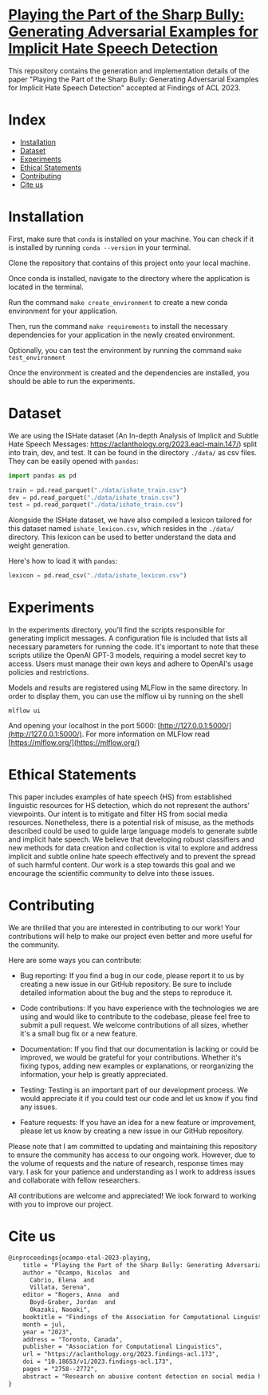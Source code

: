 # [Playing the Part of the Sharp Bully: Generating Adversarial Examples for Implicit Hate Speech Detection](https://aclanthology.org/2023.findings-acl.173/)
This repository contains the generation and implementation details of the paper "Playing the Part of the Sharp Bully: Generating Adversarial Examples for
Implicit Hate Speech Detection" accepted at Findings of ACL 2023.

# Index

- [Installation](#installation)
- [Dataset](#dataset)
- [Experiments](#experiments)
- [Ethical Statements](#ethical-statements)
- [Contributing](#contributing)
- [Cite us](#cite-us)

# Installation

First, make sure that `conda` is installed on your machine. You can check if it
is installed by running `conda --version` in your terminal.

Clone the repository that contains of this project onto your local machine.

Once conda is installed, navigate to the directory where the application is
located in the terminal.

Run the command `make create_environment` to create a new conda environment for
your application.

Then, run the command `make requirements` to install the necessary dependencies
for your application in the newly created environment.

Optionally, you can test the environment by running the command `make
test_environment`

Once the environment is created and the dependencies are installed, you should
be able to run the experiments.

# Dataset

We are using the ISHate dataset (An In-depth Analysis of Implicit and Subtle
Hate Speech Messages: https://aclanthology.org/2023.eacl-main.147/) split into
train, dev, and test. It can be found in the directory `./data/` as csv files.
They can be easily opened with `pandas`:

```python
import pandas as pd

train = pd.read_parquet("./data/ishate_train.csv")
dev = pd.read_parquet("./data/ishate_train.csv")
test = pd.read_parquet("./data/ishate_train.csv")
```

Alongside the ISHate dataset, we have also compiled a lexicon tailored for this
dataset named `ishate_lexicon.csv`, which resides in the `./data/` directory.
This lexicon can be used to better understand the data and weight generation.

Here's how to load it with `pandas`:

```python
lexicon = pd.read_csv("./data/ishate_lexicon.csv")
```

# Experiments

In the experiments directory, you'll find the scripts responsible for generating
implicit messages. A configuration file is included that lists all necessary
parameters for running the code. It's important to note that these scripts
utilize the OpenAI GPT-3 models, requiring a model secret key to access. Users
must manage their own keys and adhere to OpenAI's usage policies and
restrictions.

Models and results are registered using MLFlow in the same directory. In order
to display them, you can use the mlflow ui by running on the shell

```shell
mlflow ui
```

And opening your localhost in the port 5000: [http://127.0.0.1:5000/](http://127.0.0.1:5000/). For more information on MLFlow read [https://mlflow.org/](https://mlflow.org/)

# Ethical Statements

This paper includes examples of hate speech (HS) from established linguistic
resources for HS detection, which do not represent the authors' viewpoints. Our
intent is to mitigate and filter HS from social media resources. Nonetheless,
there is a potential risk of misuse, as the methods described could be used to
guide large language models to generate subtle and implicit hate speech. We
believe that developing robust classifiers and new methods for data creation and
collection is vital to explore and address implicit and subtle online hate
speech effectively and to prevent the spread of such harmful content. Our work
is a step towards this goal and we encourage the scientific community to delve
into these issues.

# Contributing

We are thrilled that you are interested in contributing to our work! Your
contributions will help to make our project even better and more useful for the
community.

Here are some ways you can contribute:

- Bug reporting: If you find a bug in our code, please report it to us by
  creating a new issue in our GitHub repository. Be sure to include detailed
  information about the bug and the steps to reproduce it.

- Code contributions: If you have experience with the technologies we are using
  and would like to contribute to the codebase, please feel free to submit a
  pull request. We welcome contributions of all sizes, whether it's a small bug
  fix or a new feature.

- Documentation: If you find that our documentation is lacking or could be
  improved, we would be grateful for your contributions. Whether it's fixing
  typos, adding new examples or explanations, or reorganizing the information,
  your help is greatly appreciated.

- Testing: Testing is an important part of our development process. We would
  appreciate it if you could test our code and let us know if you find any
  issues.

- Feature requests: If you have an idea for a new feature or improvement, please
  let us know by creating a new issue in our GitHub repository.

Please note that I am committed to updating and maintaining this repository to
ensure the community has access to our ongoing work. However, due to the volume
of requests and the nature of research, response times may vary. I ask for your
patience and understanding as I work to address issues and collaborate with
fellow researchers.

All contributions are welcome and appreciated! We look forward to working with
you to improve our project.

# Cite us

```tex
@inproceedings{ocampo-etal-2023-playing,
    title = "Playing the Part of the Sharp Bully: Generating Adversarial Examples for Implicit Hate Speech Detection",
    author = "Ocampo, Nicolas  and
      Cabrio, Elena  and
      Villata, Serena",
    editor = "Rogers, Anna  and
      Boyd-Graber, Jordan  and
      Okazaki, Naoaki",
    booktitle = "Findings of the Association for Computational Linguistics: ACL 2023",
    month = jul,
    year = "2023",
    address = "Toronto, Canada",
    publisher = "Association for Computational Linguistics",
    url = "https://aclanthology.org/2023.findings-acl.173",
    doi = "10.18653/v1/2023.findings-acl.173",
    pages = "2758--2772",
    abstract = "Research on abusive content detection on social media has primarily focused on explicit forms of hate speech (HS), that are often identifiable by recognizing hateful words and expressions. Messages containing linguistically subtle and implicit forms of hate speech still constitute an open challenge for automatic hate speech detection. In this paper, we propose a new framework for generating adversarial implicit HS short-text messages using Auto-regressive Language Models. Moreover, we propose a strategy to group the generated implicit messages in complexity levels (EASY, MEDIUM, and HARD categories) characterizing how challenging these messages are for supervised classifiers. Finally, relying on (Dinan et al., 2019; Vidgen et al., 2021), we propose a {``}build it, break it, fix it{''}, training scheme using HARD messages showing how iteratively retraining on HARD messages substantially leverages SOTA models{'} performances on implicit HS benchmarks.",
}

```
